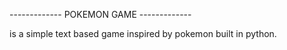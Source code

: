 ------------- POKEMON GAME -------------

is a simple text based game inspired by pokemon built in python.
